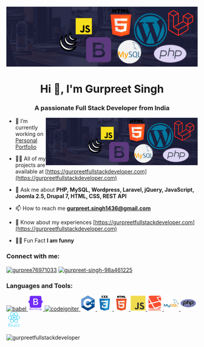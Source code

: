![logo](https://github.com/gurpreetfullstackdeveloper/gurpreetfullstackdeveloper/blob/main/header10.png)
<h1 align="center">Hi 👋, I'm Gurpreet Singh</h1>
<h3 align="center">A passionate Full Stack Developer from India</h3>

<img align="right" alt="coding" width="400" src="https://github.com/gurpreetfullstackdeveloper/gurpreetfullstackdeveloper/blob/main/header10.png">

- 🔭 I’m currently working on [Personal Portfolio](https://gurpreetfullstackdeveloper.com)

- 👨‍💻 All of my projects are available at [https://gurpreetfullstackdeveloper.com](https://gurpreetfullstackdeveloper.com)

- 💬 Ask me about **PHP, MySQL, Wordpress, Laravel, jQuery, JavaScript, Joomla 2.5, Drupal 7, HTML, CSS, REST API**

- 📫 How to reach me **gurpreet.singh1436@gmail.com**

- 📄 Know about my experiences [https://gurpreetfullstackdeveloper.com](https://gurpreetfullstackdeveloper.com)

- 👨‍💻 Fun Fact **I am funny**

<h3 align="left">Connect with me:</h3>
<p align="left">
<a href="https://x.com/gurpree76971033" target="blank"><img align="center" src="https://raw.githubusercontent.com/rahuldkjain/github-profile-readme-generator/master/src/images/icons/Social/twitter.svg" alt="gurpree76971033" height="30" width="40" /></a>
<a href="https://linkedin.com/in/gurpreet-singh-98a461225" target="blank"><img align="center" src="https://raw.githubusercontent.com/rahuldkjain/github-profile-readme-generator/master/src/images/icons/Social/linked-in-alt.svg" alt="gurpreet-singh-98a461225" height="30" width="40" /></a>
</p>

<h3 align="left">Languages and Tools:</h3>
<p align="left"> <a href="https://babeljs.io/" target="_blank" rel="noreferrer"> <img src="https://www.vectorlogo.zone/logos/babeljs/babeljs-icon.svg" alt="babel" width="40" height="40"/> </a> <a href="https://getbootstrap.com" target="_blank" rel="noreferrer"> <img src="https://raw.githubusercontent.com/devicons/devicon/master/icons/bootstrap/bootstrap-plain-wordmark.svg" alt="bootstrap" width="40" height="40"/> </a> <a href="https://codeigniter.com" target="_blank" rel="noreferrer"> <img src="https://cdn.worldvectorlogo.com/logos/codeigniter.svg" alt="codeigniter" width="40" height="40"/> </a> <a href="https://www.w3schools.com/cpp/" target="_blank" rel="noreferrer"> <img src="https://raw.githubusercontent.com/devicons/devicon/master/icons/cplusplus/cplusplus-original.svg" alt="cplusplus" width="40" height="40"/> </a> <a href="https://www.w3schools.com/css/" target="_blank" rel="noreferrer"> <img src="https://raw.githubusercontent.com/devicons/devicon/master/icons/css3/css3-original-wordmark.svg" alt="css3" width="40" height="40"/> </a> <a href="https://www.w3.org/html/" target="_blank" rel="noreferrer"> <img src="https://raw.githubusercontent.com/devicons/devicon/master/icons/html5/html5-original-wordmark.svg" alt="html5" width="40" height="40"/> </a> <a href="https://developer.mozilla.org/en-US/docs/Web/JavaScript" target="_blank" rel="noreferrer"> <img src="https://raw.githubusercontent.com/devicons/devicon/master/icons/javascript/javascript-original.svg" alt="javascript" width="40" height="40"/> </a> <a href="https://laravel.com/" target="_blank" rel="noreferrer"> <img src="https://raw.githubusercontent.com/devicons/devicon/master/icons/laravel/laravel-plain-wordmark.svg" alt="laravel" width="40" height="40"/> </a> <a href="https://www.mysql.com/" target="_blank" rel="noreferrer"> <img src="https://raw.githubusercontent.com/devicons/devicon/master/icons/mysql/mysql-original-wordmark.svg" alt="mysql" width="40" height="40"/> </a> <a href="https://www.php.net" target="_blank" rel="noreferrer"> <img src="https://raw.githubusercontent.com/devicons/devicon/master/icons/php/php-original.svg" alt="php" width="40" height="40"/> </a> <a href="https://reactjs.org/" target="_blank" rel="noreferrer"> <img src="https://raw.githubusercontent.com/devicons/devicon/master/icons/react/react-original-wordmark.svg" alt="react" width="40" height="40"/> </a> </p>

<p><img align="center" src="https://github-readme-stats.vercel.app/api/top-langs?username=gurpreetfullstackdeveloper&show_icons=true&locale=en&layout=compact" alt="gurpreetfullstackdeveloper" /></p>
